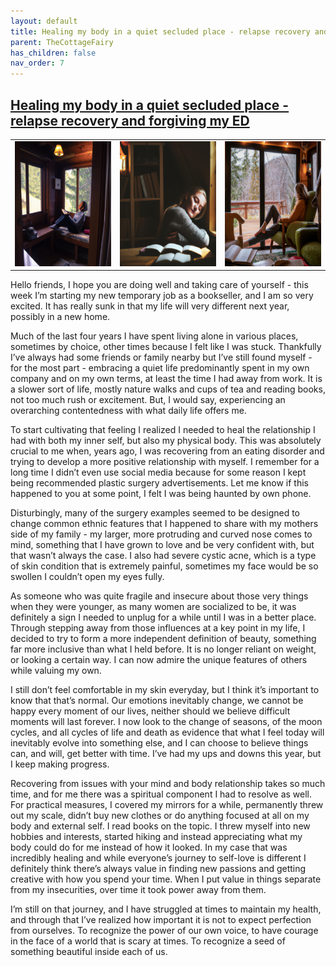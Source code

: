 ```yaml
---
layout: default
title: Healing my body in a quiet secluded place - relapse recovery and forgiving my ED
parent: TheCottageFairy
has_children: false
nav_order: 7
---
```


## [Healing my body in a quiet secluded place - relapse recovery and forgiving my ED](https://www.youtube.com/watch?v=9sGadrkS2PM)

<div>
<table align="center">
	<tr>
		<td align="center">
			<img src="../../posters/Healing_my_body_in_a_quiet_secluded_place_-_relapse_recovery_and_forgiving_my_ED-[9sGadrkS2PM]/generated_00.png" height="200" width="200"/>
		</td>
		<td align="center">
			<img src="../../posters/Healing_my_body_in_a_quiet_secluded_place_-_relapse_recovery_and_forgiving_my_ED-[9sGadrkS2PM]/generated_01.png" height="200" width="200"/>
		</td>
		<td align="center">
			<img src="../../posters/Healing_my_body_in_a_quiet_secluded_place_-_relapse_recovery_and_forgiving_my_ED-[9sGadrkS2PM]/generated_02.png" height="200" width="200"/>
		</td>
	</tr>
</table>
</div>

Hello friends, I hope you are doing well and taking care of yourself - this week I’m starting my new temporary job as a bookseller, and I am so very excited. It has really sunk in that my life will very different next year, possibly in a new home.

Much of the last four years I have spent living alone in various places, sometimes by choice, other times because I felt like I was stuck. Thankfully I’ve always had some friends or family nearby but I’ve still found myself - for the most part - embracing a quiet life predominantly spent in my own company and on my own terms, at least the time I had away from work. It is a slower sort of life, mostly nature walks and cups of tea and reading books, not too much rush or excitement. But, I would say, experiencing an overarching contentedness with what daily life offers me.

To start cultivating that feeling I realized I needed to heal the relationship I had with both my inner self, but also my physical body. This was absolutely crucial to me when, years ago, I was recovering from an eating disorder and trying to develop a more positive relationship with myself. I remember for a long time I didn’t even use social media because for some reason I kept being recommended plastic surgery advertisements. Let me know if this happened to you at some point, I felt I was being haunted by own phone.

Disturbingly, many of the surgery examples seemed to be designed to change common ethnic features that I happened to share with my mothers side of my family - my larger, more protruding and curved nose comes to mind, something that I have grown to love and be very confident with, but that wasn’t always the case. I also had severe cystic acne, which is a type of skin condition that is extremely painful, sometimes my face would be so swollen I couldn’t open my eyes fully.

As someone who was quite fragile and insecure about those very things when they were younger, as many women are socialized to be, it was definitely a sign I needed to unplug for a while until I was in a better place. Through stepping away from those influences at a key point in my life, I decided to try to form a more independent definition of beauty, something far more inclusive than what I held before. It is no longer reliant on weight, or looking a certain way. I can now admire the unique features of others while valuing my own.

I still don’t feel comfortable in my skin everyday, but I think it’s important to know that that’s normal. Our emotions inevitably change, we cannot be happy every moment of our lives, neither should we believe difficult moments will last forever. I now look to the change of seasons, of the moon cycles, and all cycles of life and death as evidence that what I feel today will inevitably evolve into something else, and I can choose to believe things can, and will, get better with time. I’ve had my ups and downs this year, but I keep making progress.

Recovering from issues with your mind and body relationship takes so much time, and for me there was a spiritual component I had to resolve as well. For practical measures, I covered my mirrors for a while, permanently threw out my scale, didn’t buy new clothes or do anything focused at all on my body and external self. I read books on the topic. I threw myself into new hobbies and interests, started hiking and instead appreciating what my body could do for me instead of how it looked. In my case that was incredibly healing and while everyone’s journey to self-love is different I definitely think there’s always value in finding new passions and getting creative with how you spend your time. When I put value in things separate from my insecurities, over time it took power away from them.

I’m still on that journey, and I have struggled at times to maintain my health, and through that I’ve realized how important it is not to expect perfection from ourselves. To recognize the power of our own voice, to have courage in the face of a world that is scary at times. To recognize a seed of something beautiful inside each of us.